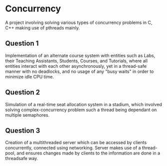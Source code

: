 # Concurrency
A project involving solving various types of concurrency problems in C, C++ making use of pthreads mainly.


## Question 1

Implementation of an alternate course system with entities such as Labs, their Teaching Assistants, Students, Courses, and Tutorials, where all entities 
interact with each other asynchronously, yet in a thread-safe manner with no deadlocks, and no usage of any "busy waits" in order to minimize idle CPU time.

## Question 2

Simulation of a real-time seat allocation system in a stadium, which involved solving complex-concurrency problem such a thread
being dependant on multiple semaphores.

## Question 3
Creation of a multithreaded server which can be accessed by clients concurrently, connected using networking. Server makes use of a thread-pool, 
and ensures changes made by clients to the information are done in a threadsafe way.
